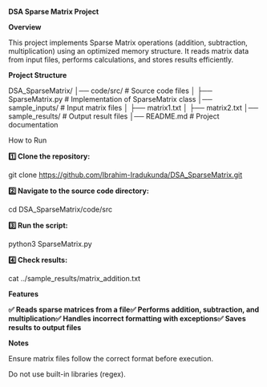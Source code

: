 **DSA Sparse Matrix Project**

**Overview**

This project implements Sparse Matrix operations (addition, subtraction, multiplication) using an optimized memory structure. It reads matrix data from input files, performs calculations, and stores results efficiently.

**Project Structure**

DSA_SparseMatrix/
│── code/src/                   # Source code files
│   ├── SparseMatrix.py         # Implementation of SparseMatrix class
│── sample_inputs/              # Input matrix files
│   ├── matrix1.txt
│   ├── matrix2.txt
│── sample_results/             # Output result files
│── README.md                   # Project documentation

How to Run

**1️⃣ Clone the repository:**

git clone https://github.com/Ibrahim-Iradukunda/DSA_SparseMatrix.git

**2️⃣ Navigate to the source code directory:**

cd DSA_SparseMatrix/code/src

**3️⃣ Run the script:**

python3 SparseMatrix.py

**4️⃣ Check results:**

cat ../sample_results/matrix_addition.txt

**Features**

**✅ Reads sparse matrices from a file✅ Performs addition, subtraction, and multiplication✅ Handles incorrect formatting with exceptions✅ Saves results to output files**

**Notes**

Ensure matrix files follow the correct format before execution.

Do not use built-in libraries (regex).
